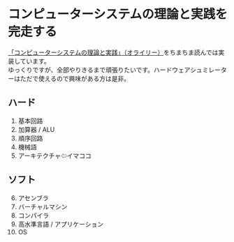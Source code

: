 # コンピューターシステムの理論と実践を完走する<br>
 [「コンピューターシステムの理論と実践」（オライリー）](https://www.oreilly.co.jp/books/9784873117126/)をちまちま読んでは実装しています。<br>
 ゆっくりですが、全部やりきるまで頑張りたいです。ハードウェアシュミレーターはただで使えるので興味がある方は是非。<br>

## ハード
1. 基本回路
2. 加算器 / ALU   
3. 順序回路
4. 機械語
5. アーキテクチャ⇦イマココ

## ソフト
6. アセンブラ
7. バーチャルマシン
8. コンパイラ
9. 高水準言語 / アプリケーション
10. OS

